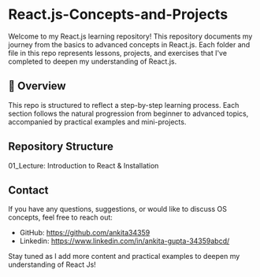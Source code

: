 # React.js-Concepts-and-Projects

Welcome to my React.js learning repository! This repository documents my journey from the basics to advanced concepts in React.js. Each folder and file in this repo represents lessons, projects, and exercises that I've completed to deepen my understanding of React.js.

## 📖 Overview
This repo is structured to reflect a step-by-step learning process. Each section follows the natural progression from beginner to advanced topics, accompanied by practical examples and mini-projects.

## Repository Structure

01_Lecture: Introduction to React & Installation

## Contact
If you have any questions, suggestions, or would like to discuss OS concepts, feel free to reach out:

- GitHub: https://github.com/ankita34359
- Linkedin: https://www.linkedin.com/in/ankita-gupta-34359abcd/
  
Stay tuned as I add more content and practical examples to deepen my understanding of React Js! 
